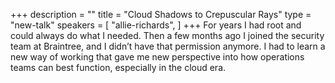 +++
description = ""
title = "Cloud Shadows to Crepuscular Rays"
type = "new-talk"
speakers = [
        "allie-richards",
]
+++
For years I had root and could always do what I needed. Then a few months ago I joined the security team at Braintree, and I didn’t have that permission anymore. I had to learn a new way of working that gave me new perspective into how operations teams can best function, especially in the cloud era.
